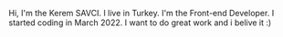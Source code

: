 Hi, I'm the Kerem SAVCI. I live in Turkey. I'm the Front-end Developer. I started coding in March 2022. I want to do great work and i belive it :)
